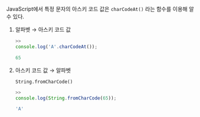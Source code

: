 JavaScript에서 특정 문자의 아스키 코드 값은 `charCodeAt()` 라는 함수를 이용해 알 수 있다.

1. 알파벳 → 아스키 코드 값

   ```jsx
   >>
   console.log('A'.charCodeAt());

   65
   ```

2. 아스키 코드 값 → 알파벳

   `String.fromCharCode()`

   ```jsx
   >>
   console.log(String.fromCharCode(65));

   'A'
   ```
